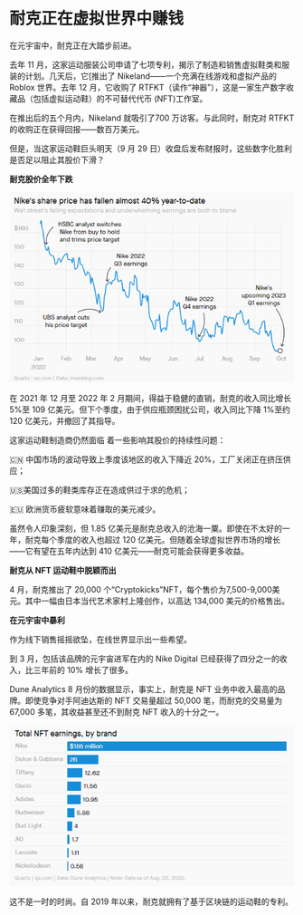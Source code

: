 # 耐克正在虚拟世界中赚钱




在元宇宙中，耐克正在大踏步前进。

去年 11 月，这家运动服装公司申请了七项专利，揭示了制造和销售虚拟鞋类和服装的计划。几天后，它[推出了 Nikeland——一个充满在线游戏和虚拟产品的 Roblox 世界。去年 12 月，它收购了 RTFKT（读作“神器”），这是一家生产数字收藏品（包括虚拟运动鞋）的不可替代代币 (NFT)工作室。

在推出后的五个月内，Nikeland 就吸引了700 万访客。与此同时，耐克对 RTFKT 的收购正在获得回报——数百万美元。

但是，当这家运动鞋巨头明天（9 月 29 日）收盘后发布财报时，这些数字化胜利是否足以阻止其股价下滑？



**耐克股价全年下跌**

![耐克](43.png)

在 2021 年 12 月至 2022 年 2 月期间，得益于稳健的直销，耐克的收入同比增长 5%至 109 亿美元。但下个季度，由于供应瓶颈困扰公司，收入同比下降 1%至约 120 亿美元，并撤回了其指导。

这家运动鞋制造商仍然面临 着一些影响其股价的持续性问题：

🇨🇳 中国市场的波动导致上季度该地区的收入下降近 20%，工厂关闭正在挤压供应；

🇺🇸美国过多的鞋类库存正在造成供过于求的危机；

🇪🇺 欧洲货币疲软意味着赚取的美元减少。

虽然令人印象深刻，但 1.85 亿美元是耐克总收入的沧海一粟。即使在不太好的一年，耐克每个季度的收入也超过 120 亿美元。但随着全球虚拟世界市场的增长——它有望在五年内达到 410 亿美元——耐克可能会获得更多收益。



**耐克从 NFT 运动鞋中脱颖而出**

4 月，耐克推出了 20,000 个“Cryptokicks”NFT，每个售价为7,500-9,000美元。其中一幅由日本当代艺术家村上隆创作，以高达 134,000 美元的价格售出。



**在元宇宙中暴利**

作为线下销售摇摇欲坠，在线世界显示出一些希望。

到 3 月，包括该品牌的元宇宙进军在内的 Nike Digital 已经获得了四分之一的收入，比三年前的 10% 增长了很多。

Dune Analytics 8 月份的数据显示，事实上，耐克是 NFT 业务中收入最高的品牌。即使竞争对手阿迪达斯的 NFT 交易量超过 50,000 笔，而耐克的交易量为 67,000 多笔，其收益甚至还不到耐克 NFT 收入的十分之一。

![耐克](44.png)



这不是一时的时尚。自 2019 年以来，耐克就拥有了基于区块链的运动鞋的专利。
